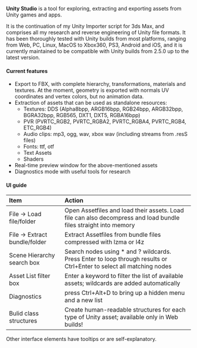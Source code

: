 **Unity Studio** is a tool for exploring, extracting and exporting assets from Unity games and apps.

It is the continuation of my Unity Importer script for 3ds Max, and comprises all my research and reverse engineering of Unity file formats. It has been thoroughly tested with Unity builds from most platforms, ranging from Web, PC, Linux, MacOS to Xbox360, PS3, Android and iOS, and it is currently maintained to be compatible with Unity builds from 2.5.0 up to the latest version.

#### Current features

* Export to FBX, with complete hierarchy, transformations, materials and textures. At the moment, geometry is exported with normals UV coordinates and vertex colors, but no animation data.
* Extraction of assets that can be used as standalone resources:
  * Textures: DDS (Alpha8bpp, ARGB16bpp, RGB24bpp, ARGB32bpp, BGRA32bpp, RGB565, DXT1, DXT5, RGBA16bpp)
  * PVR (PVRTC_RGB2, PVRTC_RGBA2, PVRTC_RGBA4, PVRTC_RGB4, ETC_RGB4)
  * Audio clips: mp3, ogg, wav, xbox wav (including streams from .resS files)
  * Fonts: ttf, otf
  * Text Assets
  * Shaders
* Real-time preview window for the above-mentioned assets
* Diagnostics mode with useful tools for research


#### UI guide

| Item                          | Action
| :---------------------------- | :----------------------------
| File -> Load file/folder      | Open Assetfiles and load their assets. Load file can also decompress and load bundle files straight into memory
| File -> Extract bundle/folder | Extract Assetfiles from bundle files compressed with lzma or l4z
| Scene Hierarchy search box    | Search nodes using * and ? wildcards. Press Enter to loop through results or Ctrl+Enter to select all matching nodes
| Asset List filter box         | Enter a keyword to filter the list of available assets; wildcards are added automatically
| Diagnostics                   | press Ctrl+Alt+D to bring up a hidden menu and a new list
| Bulid class structures        | Create human-readable structures for each type of Unity asset; available only in Web builds!

Other interface elements have tooltips or are self-explanatory.

